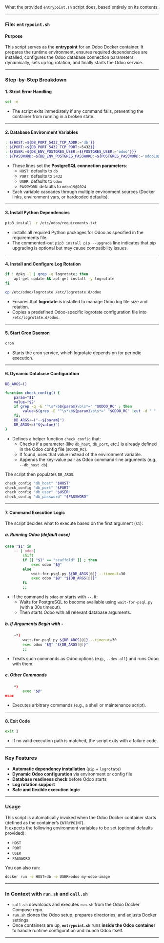 What the provided `entrypoint.sh` script does, based entirely on its contents:  

---

### **File:** `entrypoint.sh`

#### **Purpose**
This script serves as the **entrypoint** for an Odoo Docker container. It prepares the runtime environment, ensures required dependencies are installed, configures the Odoo database connection parameters dynamically, sets up log rotation, and finally starts the Odoo service.

---

### **Step-by-Step Breakdown**

#### 1. **Strict Error Handling**
```bash
set -e
```
- The script exits immediately if any command fails, preventing the container from running in a broken state.

---

#### 2. **Database Environment Variables**
```bash
: ${HOST:=${DB_PORT_5432_TCP_ADDR:='db'}}
: ${PORT:=${DB_PORT_5432_TCP_PORT:=5432}}
: ${USER:=${DB_ENV_POSTGRES_USER:=${POSTGRES_USER:='odoo'}}}
: ${PASSWORD:=${DB_ENV_POSTGRES_PASSWORD:=${POSTGRES_PASSWORD:='odoo19@2024'}}}
```
- These lines set the **PostgreSQL connection parameters**:
  - `HOST`: defaults to `db`
  - `PORT`: defaults to `5432`
  - `USER`: defaults to `odoo`
  - `PASSWORD`: defaults to `odoo19@2024`
- Each variable cascades through multiple environment sources (Docker links, environment vars, or hardcoded defaults).

---

#### 3. **Install Python Dependencies**
```bash
pip3 install -r /etc/odoo/requirements.txt
```
- Installs all required Python packages for Odoo as specified in the requirements file.
- The commented-out `pip3 install pip --upgrade` line indicates that pip upgrading is optional but may cause compatibility issues.

---

#### 4. **Install and Configure Log Rotation**
```bash
if ! dpkg -l | grep -q logrotate; then
    apt-get update && apt-get install -y logrotate
fi

cp /etc/odoo/logrotate /etc/logrotate.d/odoo
```
- Ensures that **logrotate** is installed to manage Odoo log file size and rotation.
- Copies a predefined Odoo-specific logrotate configuration file into `/etc/logrotate.d/odoo`.

---

#### 5. **Start Cron Daemon**
```bash
cron
```
- Starts the cron service, which logrotate depends on for periodic execution.

---

#### 6. **Dynamic Database Configuration**
```bash
DB_ARGS=()

function check_config() {
    param="$1"
    value="$2"
    if grep -q -E "^\s*\b${param}\b\s*=" "$ODOO_RC" ; then       
        value=$(grep -E "^\s*\b${param}\b\s*=" "$ODOO_RC" |cut -d " " -f3|sed 's/["\n\r]//g')
    fi;
    DB_ARGS+=("--${param}")
    DB_ARGS+=("${value}")
}
```
- Defines a helper function `check_config` that:
  - Checks if a parameter (like `db_host`, `db_port`, etc.) is already defined in the Odoo config file (`$ODOO_RC`).
  - If found, uses that value instead of the environment variable.
  - Appends the key-value pair as Odoo command-line arguments (e.g., `--db_host db`).

The script then populates `DB_ARGS`:
```bash
check_config "db_host" "$HOST"
check_config "db_port" "$PORT"
check_config "db_user" "$USER"
check_config "db_password" "$PASSWORD"
```

---

#### 7. **Command Execution Logic**
The script decides what to execute based on the first argument (`$1`):

##### a. **Running Odoo (default case)**
```bash
case "$1" in
    -- | odoo)
        shift
        if [[ "$1" == "scaffold" ]] ; then
            exec odoo "$@"
        else
            wait-for-psql.py ${DB_ARGS[@]} --timeout=30
            exec odoo "$@" "${DB_ARGS[@]}"
        fi
        ;;
```
- If the command is `odoo` or starts with `--`, it:
  - Waits for PostgreSQL to become available using `wait-for-psql.py` (with a 30s timeout).
  - Then starts Odoo with all relevant database arguments.

##### b. **If Arguments Begin with `-`**
```bash
    -*)
        wait-for-psql.py ${DB_ARGS[@]} --timeout=30
        exec odoo "$@" "${DB_ARGS[@]}"
        ;;
```
- Treats such commands as Odoo options (e.g., `--dev all`) and runs Odoo with them.

##### c. **Other Commands**
```bash
    *)
        exec "$@"
esac
```
- Executes arbitrary commands (e.g., a shell or maintenance script).

---

#### 8. **Exit Code**
```bash
exit 1
```
- If no valid execution path is matched, the script exits with a failure code.

---

### **Key Features**
- **Automatic dependency installation** (`pip` + `logrotate`)
- **Dynamic Odoo configuration** via environment or config file
- **Database readiness check** before Odoo starts
- **Log rotation support**
- **Safe and flexible execution logic**

---

### **Usage**
This script is automatically invoked when the Odoo Docker container starts (defined as the container’s `ENTRYPOINT`).  
It expects the following environment variables to be set (optional defaults provided):
- `HOST`
- `PORT`
- `USER`
- `PASSWORD`

You can also run:
```bash
docker run -e HOST=db -e USER=odoo my-odoo-image
```

---

### **In Context with `run.sh` and `call.sh`**
- `call.sh` downloads and executes `run.sh` from the Odoo Docker Compose repo.
- `run.sh` clones the Odoo setup, prepares directories, and adjusts Docker settings.
- Once containers are up, **`entrypoint.sh`** runs **inside the Odoo container** to handle runtime configuration and launch Odoo itself.

---